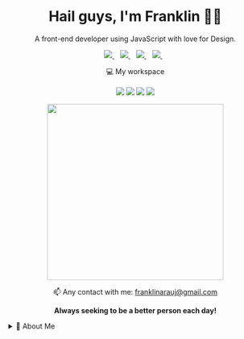 <h1 align='center'>
  Hail guys, I'm Franklin 👨‍💻
</h1>

<p align='center'>
  A front-end developer using JavaScript with love for Design.
</p>

<p align='center'>
  
  <a href="https://www.linkedin.com/in/franklinarauj/">
    <img src="https://img.shields.io/badge/linkedin-%230077B5.svg?&style=for-the-badge&logo=linkedin&logoColor=white" />
  </a>&nbsp;&nbsp;
  <a href="https://www.instagram.com/thefranklin975/">
    <img src="https://img.shields.io/badge/instagram-%23E4405F.svg?&style=for-the-badge&logo=instagram&logoColor=white" />        
  </a>&nbsp;&nbsp;
  <a href="https://twitter.com/TheFranklin975">
    <img src="https://img.shields.io/badge/twitter-&#xe0a7.svg?&color=informational&style=for-the-badge&logo=twitter&logoColor=white" />        
  </a>&nbsp;&nbsp;
  <a href="https://www.twitch.tv/thefranklin975">
    <img src="https://img.shields.io/badge/Twitch-9146FF?style=for-the-badge&logo=twitch&logoColor=white" />        
  </a>&nbsp;&nbsp;

</p>

<p align='center'>
  💻 My workspace<br/><br/>
  <img src="https://img.shields.io/badge/windows-%230078D6.svg?&style=for-the-badge&logo=windows&logoColor=white" />
  <img src="https://img.shields.io/badge/intel-core%20i7_7700HQ-%230071C5.svg?&style=for-the-badge&logo=intel&logoColor=white" />
  <img src="https://img.shields.io/badge/RAM-8GB-%230071C5.svg?&style=for-the-badge&logoColor=white" />
  <img src="https://img.shields.io/badge/nvidia-gtx%201050-%2376B900.svg?&style=for-the-badge&logo=nvidia&logoColor=white" />
</p>

<p align='center'>
  <a href="#"><img src="https://github-readme-stats.vercel.app/api?username=franklinarauj&show_icons=true&count_private=true&theme=dark" width="350"></a>
</p>

<p align='center'>
  📫 Any contact with me: <a href='mailto:franklinarauj@gmail.com'>franklinarauj@gmail.com</a> 
</p>

<p align='center'> 
  <b>Always seeking to be a better person each day!</b>
</p>

<details>
  <summary>📝 About Me</summary>


## Education 

<img align="right" src="https://img.shields.io/badge/iOS-000000?style=for-the-badge&logo=ios&logoColor=white" />
<img align="right" src="https://img.shields.io/badge/Android-3DDC84?style=for-the-badge&logo=android&logoColor=white" />
<img align="right" src="https://img.shields.io/badge/Ubuntu-E95420?style=for-the-badge&logo=ubuntu&logoColor=white" />
<img align="right" src="https://img.shields.io/badge/Windows-0078D6?style=for-the-badge&logo=windows&logoColor=white" />
<img align="right" src="https://img.shields.io/badge/Python-14354C?style=for-the-badge&logo=python&logoColor=white" />
<img align="right" src="https://img.shields.io/badge/JavaScript-323330?style=for-the-badge&logo=javascript&logoColor=white" />

- 🎓 **Computer Science**\
📆 2018 - 2021\
📍 **University Center of Brasilia - UniCEUB** - Brasilia/DF, Brazil

## Experience

<img align="right" src="https://img.shields.io/badge/Bootstrap-563D7C?style=for-the-badge&logo=bootstrap&logoColor=white" />
<img align="right" src="https://img.shields.io/badge/CSS3-1572B6?style=for-the-badge&logo=css3&logoColor=white" />
<img align="right" src="https://img.shields.io/badge/HTML5-E34F26?style=for-the-badge&logo=html5&logoColor=white" />
<img align="right" src="https://img.shields.io/badge/MySQL-00000F?style=for-the-badge&logo=mysql&logoColor=white" />
<img align="right" src="https://img.shields.io/badge/Java-ED8B00?style=for-the-badge&logo=java&logoColor=white" />
<img align="right" src="https://img.shields.io/badge/AngularJS-E23237?style=for-the-badge&logo=angularjs&logoColor=white" />

- 👨‍💻 **Development Intern**\
📆 May 2019 - Moment\
📍 **Federal Attorney's Office in the Federal District - Federal Public Ministry** - Brasilia/DF, Brazil

<img align="right" src="https://img.shields.io/badge/Microsoft_Excel-217346?style=for-the-badge&logo=microsoft-excel&logoColor=white" />
<img align="right" src="https://img.shields.io/badge/Microsoft_Word-2B579A?style=for-the-badge&logo=microsoft-word&logoColor=white" />
<img align="right" src="https://img.shields.io/badge/Microsoft_Office-D83B01?style=for-the-badge&logo=microsoft-office&logoColor=white" />

- 👨‍💻 **Service Desk Agent 1A**\
📆 September 2018 - May 2019\
📍 **CTIS Technology** - Brasilia/DF, Brazil

<img align="right" src="https://img.shields.io/badge/CSS-239120?&style=for-the-badge&logo=css3&logoColor=white" />
<img align="right" src="https://img.shields.io/badge/HTML-239120?style=for-the-badge&logo=html5&logoColor=white" />
<img align="right" src="https://img.shields.io/badge/PHP-777BB4?style=for-the-badge&logo=php&logoColor=white" />
<img align="right" src="https://img.shields.io/badge/Microsoft-666666?style=for-the-badge&logo=microsoft&logoColor=white" />

- 👨‍💻 **Technical Support Intern 1**\
📆 January 2017 - September 2019\
📍 **Active Comércio e Serviços Ltda** - Brasilia/DF, Brazil

## Programming Skills

<img align="right" src="https://img.shields.io/badge/MySQL-00000F?style=for-the-badge&logo=mysql&logoColor=white" />
<img align="right" src="https://img.shields.io/badge/TypeScript-007ACC?style=for-the-badge&logo=typescript&logoColor=white" />
<img align="right" src="https://img.shields.io/badge/Node.js-43853D?style=for-the-badge&logo=node.js&logoColor=white" />
<img align="right" src="https://img.shields.io/badge/React_Native-20232A?style=for-the-badge&logo=react&logoColor=61DAFB" />
<img align="right" src="https://img.shields.io/badge/React-20232A?style=for-the-badge&logo=react&logoColor=61DAFB" />
<img align="right" src="https://img.shields.io/badge/Angular-DD0031?style=for-the-badge&logo=angular&logoColor=white" />

- 💻 **Currently**

<img align="right" src="https://img.shields.io/badge/Django-092E20?style=for-the-badge&logo=django&logoColor=white" />
<img align="right" src="https://img.shields.io/badge/SQLite-07405E?style=for-the-badge&logo=sqlite&logoColor=white" />
<img align="right" src="https://img.shields.io/badge/MongoDB-4EA94B?style=for-the-badge&logo=mongodb&logoColor=white" />
<img align="right" src="https://img.shields.io/badge/AngularJS-E23237?style=for-the-badge&logo=angularjs&logoColor=white" />
<img align="right" src="https://img.shields.io/badge/Material--UI-0081CB?style=for-the-badge&logo=material-ui&logoColor=white" />

- 🖱️ **I studied and worked**

<img align="right" src="https://img.shields.io/badge/Express.js-404D59?style=for-the-badge" />
<img align="right" src="https://img.shields.io/badge/Amazon_AWS-232F3E?style=for-the-badge&logo=amazon-aws&logoColor=white" />
<img align="right" src="https://img.shields.io/badge/Netlify-00C7B7?style=for-the-badge&logo=netlify&logoColor=white" />
<img align="right" src="https://img.shields.io/badge/Heroku-430098?style=for-the-badge&logo=heroku&logoColor=white" />

- ⌨️ **I'm aware and I've used**

## Curiosities and Hobbies

- Dreamer and passionate about Music 🎵 | Photography 📷 | Technology 🕹️ | Literature 📚 | Travel ✈️ and many other things...

<p align='center'>
   <a href="https://open.spotify.com/user/22fik5wvc3hhx37hgndx5xzgi">  
    <img src="https://img.shields.io/badge/spotify-&#xe126.svg?&style=for-the-badge&logo=spotify&logoColor=white" />        
  </a>&nbsp;&nbsp;
  <a href="https://www.instagram.com/works.arauj/">  
    <img src="https://img.shields.io/badge/instagram-%23E4405F.svg?&style=for-the-badge&logo=instagram&logoColor=white" />        
  </a>&nbsp;&nbsp;   
  <a href="https://worksarauj.tumblr.com/">
    <img src="https://img.shields.io/badge/tumblr-&#xe0c0.svg?&color=001935&style=for-the-badge&logo=tumblr&logoColor=white" />        
  </a>&nbsp;&nbsp;
  <a href="https://www.behance.net/franklinarauj">
    <img src="https://img.shields.io/badge/behance-&#xe0b3.svg?&color=blue&style=for-the-badge&logo=behance&logoColor=white" />        
  </a>&nbsp;&nbsp;
  <a href="https://steamcommunity.com/id/franklindo/">
    <img src="https://img.shields.io/badge/Steam-000000?style=for-the-badge&logo=steam&logoColor=white" />        
  </a>&nbsp;&nbsp;
  <a href="https://medium.com/@franklinarauj">
    <img src="https://img.shields.io/badge/Medium-12100E?style=for-the-badge&logo=medium&logoColor=white" />        
  </a>&nbsp;&nbsp;
  <a href="https://github.com/franklinarauj">
    <img src="https://img.shields.io/badge/GitHub-100000?style=for-the-badge&logo=github&logoColor=white" />        
  </a>&nbsp;&nbsp;
  <a href="https://www.paypal.com/donate?business=M4RY37Y2ADAYG&currency_code=USD">
    <img src="https://img.shields.io/badge/PayPal-00457C?style=for-the-badge&logo=paypal&logoColor=white" />        
  </a>&nbsp;&nbsp;
</p>

</details>
